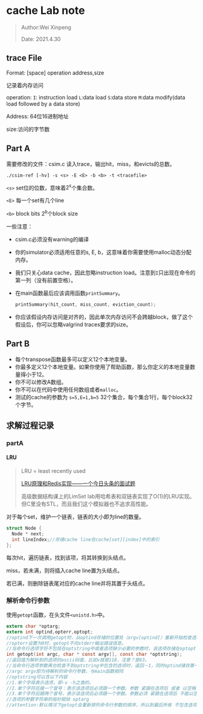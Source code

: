 # cache Lab note

> Author:Wei Xinpeng
>
> Date: 2021.4.30

## trace File

Format: [space] operation address,size

记录着内存访问

operation: `I`: instruction load `L`:data load `S`:data store `M`:data modify(data load followed by a data store)

Address: 64位16进制地址

size:访问的字节数

## Part A

需要修改的文件：csim.c 读入trace，输出hit，miss，和evicts的总数。

`./csim-ref [-hv] -s <s> -E <E> -b <b> -t <tracefile>`

`<s>` set位的位数，意味着$2^s$个集合数。

`<E>` 每一个set有几个line

`<b>` block bits $2^b$个block size

一些注意：

- csim.c必须没有warning的编译

- 你的simulator必须适用任意的s, E, b，这意味着你需要使用malloc动态分配内存。

+ 我们只关心data cache，因此忽略instruction load。注意到`I`只出现在命令的第一列（没有前置空格）。

+ 在main函数最后应该调用函数`printSummary`。

  ```c
  printSummary(hit_count, miss_count, eviction_count);
  ```

+ 你应该假设内存访问是对齐的，因此单次内存访问不会跨越block，做了这个假设后，你可以忽略valgrind traces要求的size。

## Part B

- 每个transpose函数最多可以定义12个本地变量。
- 你最多定义12个本地变量。如果你使用了帮助函数，那么你定义的本地变量数量得小于12。
- 你不可以修改A数组。
- 你不可以在代码中使用任何数组或者`malloc`。
- 测试的cache的参数为 `s=5,E=1,b=5` 32个集合，每个集合1行，每个block32个字节。

## 求解过程记录

### partA

#### LRU

> LRU = least recently used
>
> [LRU原理和Redis实现——一个今日头条的面试题](https://zhuanlan.zhihu.com/p/34133067?utm_source=qq&utm_medium=social&utm_oi=987118977155428352)
>
> 高级数据结构课上的LimSet lab用哈希表和双链表实现了O(1)的LRU实现。但C里没有STL，而且我们这个模拟器也不追求高性能。

对于每个set，维护一个链表，链表的大小即为line的数量。

```c
struct Node {
  Node * next;
  int lineIndex;//存储cache line在cache[set][index]中的索引
};
```

每次hit，遍历链表，找到该项，将其转换到头结点。

miss，若未满，则将插入cache line置为头结点。

若已满，则删除链表尾对应的cache line并将其置于头结点。

### 解析命令行参数

使用`getopt`函数，在头文件`<unistd.h>`中。

```c
extern char *optarg;
extern int optind,opterr,optopt;
//optind下一次调用getopt时，从optind存储的位置处（argv[optind]）重新开始检查选项。
//opterr设置为0时，getopt不向stderr输出错误信息。
//当命令行选项字符不包括在optstring中或者选项缺少必要的参数时，该选项存储在optopt中，getopt返回'?'。
int getopt(int argc, char * const argv[], const char *optstring);
//返回值为解析到的选项的ascii码值，比如v就是118，注意？是63。
//当命令行选项参数再也检查不到optstring中包含的选项时，返回－1，同时optind储存第一个不包含选项的命令行参数。
//argc argv即为待解析的命令行参数，与main函数相同
//optstring可以含以下内容
//1.单个字母表示选项，即-v -h之类的。
//2.单个字符后接一个冒号：表示该选项后必须跟一个参数。参数 紧跟在选项后 或者 以空格 隔开。
//3.单个字符后跟两个冒号，表示该选项后必须跟一个参数。参数必须 紧跟在选项后 不能以空格 隔开。
//选项的参数字符串的指针赋给 optarg
//attention:默认情况下getopt会重新排列命令行参数的顺序，所以到最后所有 不包含选项的命令行参数（即前面没有    `-字母`的参数都会被排到最后） 都排到最后。即argv的顺序发生了改变
```


